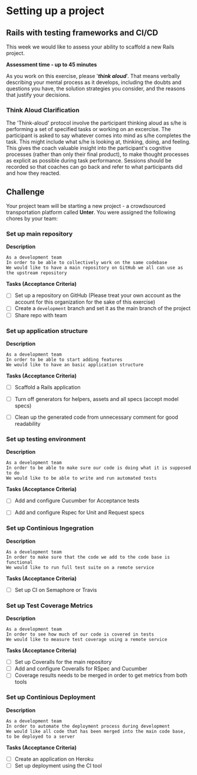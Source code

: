 # Setting up a project
## Rails with testing frameworks and CI/CD

This week we would like to assess your ability to scaffold a new Rails project. 

**Assessment time - up to 45 minutes**

As you work on this exercise, please '_**think aloud**_'. That means verbally describing your mental process as it develops, including the doubts and questions you have, the solution strategies you consider, and the reasons that justify your decisions.

### Think Aloud Clarification

The 'Think-aloud' protocol involve the participant thinking aloud as s/he is performing a set of specified tasks or working on an excercise. The participant is asked to say whatever comes into mind as s/he completes the task. This might include what s/he is looking at, thinking, doing, and feeling. This gives the coach valuable insight into the participant's cognitive processes (rather than only their final product), to make thought processes as explicit as possible during task performance. Sessions should be recorded so that coaches can go back and refer to what participants did and how they reacted.


## Challenge

Your project team will be starting a new project - a crowdsourced transportation platform called **Unter**. You were assigned the following chores by your team:

### Set up main repository
**Description**


```gherkin
As a development team
In order to be able to collectively work on the same codebase
We would like to have a main repository on GitHub we all can use as the upstream repository
```

**Tasks (Acceptance Criteria)**

- [ ] Set up a repository on GitHub (Please treat your own account as the account for this organization for the sake of this exercise)
- [ ] Create a `development` branch and set it as the main branch of the project
- [ ] Share repo with team

### Set up application structure

**Description**

```gherkin
As a development team
In order to be able to start adding features
We would like to have an basic application structure 
```

**Tasks (Acceptance Criteria)**

- [ ] Scaffold a Rails application
- [ ] Turn off generators for helpers, assets and all specs (accept model specs)
- [ ] Clean up the generated code from unnecessary comment for good readability


### Set up testing environment

**Description**

```gherkin
As a development team
In order to be able to make sure our code is doing what it is supposed to do
We would like to be able to write and run automated tests
```

**Tasks (Acceptance Criteria)**

- [ ] Add and configure Cucumber for Acceptance tests
- [ ] Add and configure Rspec for Unit and Request specs


### Set up Continious Ingegration

**Description**

```gherkin
As a development team
In order to make sure that the code we add to the code base is functional
We would like to run full test suite on a remote service
```

**Tasks (Acceptance Criteria)**

- [ ] Set up CI on Semaphore or Travis

### Set up Test Coverage Metrics
**Description**

```gherkin
As a development team
In order to see how much of our code is covered in tests
We would like to measure test coverage using a remote service 
```

**Tasks (Acceptance Criteria)**

- [ ] Set up Coveralls for the main repository
- [ ] Add and configure Coveralls for RSpec and Cucumber
- [ ] Coverage results needs to be merged in order to get metrics from both tools

### Set up Continious Deployment
**Description**

```gherkin
As a development team
In order to automate the deployment process during development
We would like all code that has been merged into the main code base, to be deployed to a server
```

**Tasks (Acceptance Criteria)**

- [ ] Create an application on Heroku
- [ ] Set up deployment using the CI tool
